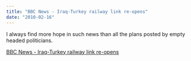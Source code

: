 ```yaml
---
title: "BBC News - Iraq-Turkey railway link re-opens"
date: "2010-02-16"
---
```


I always find more hope in such news than all the plans posted by empty headed politicians.  
  

  
[BBC News - Iraq-Turkey railway link re-opens](http://news.bbc.co.uk/2/hi/middle_east/8518109.stm)
